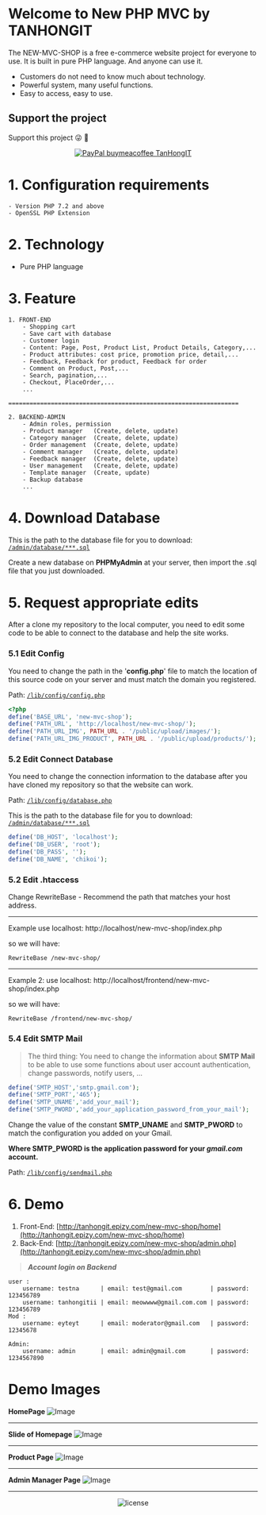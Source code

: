 # Welcome to New PHP MVC by TANHONGIT

The NEW-MVC-SHOP is a free e-commerce website project for everyone to use. It is built in pure PHP language. And anyone can use it.
- Customers do not need to know much about technology.
- Powerful system, many useful functions.
- Easy to access, easy to use.

## Support the project
Support this project :stuck_out_tongue_winking_eye: :pray:
<p align="center">
    <a href="https://www.paypal.me/tanhongit" target="_blank"><img src="https://img.shields.io/badge/Donate-PayPal-green.svg" data-origin="https://img.shields.io/badge/Donate-PayPal-green.svg" alt="PayPal buymeacoffee TanHongIT"></a>
</p>

# 1. Configuration requirements

    - Version PHP 7.2 and above
    - OpenSSL PHP Extension

# 2. Technology
- Pure PHP language

# 3. Feature

```
1. FRONT-END
    - Shopping cart
    - Save cart with database
    - Customer login
    - Content: Page, Post, Product List, Product Details, Category,...
    - Product attributes: cost price, promotion price, detail,...
    - Feedback, Feedback for product, Feedback for order
    - Comment on Product, Post,...
    - Search, pagination,...
    - Checkout, PlaceOrder,...
    ...

=================================================================

2. BACKEND-ADMIN
    - Admin roles, permission
    - Product manager   (Create, delete, update)
    - Category manager  (Create, delete, update)
    - Order management  (Create, delete, update)
    - Comment manager   (Create, delete, update)
    - Feedback manager  (Create, delete, update)
    - User management   (Create, delete, update)
    - Template manager  (Create, update)
    - Backup database 
    ...
```

# 4. Download Database

This is the path to the database file for you to download: [`/admin/database/***.sql`](https://github.com/TanHongIT/new-mvc-shop/tree/master/admin/database)

Create a new database on **PHPMyAdmin** at your server, then import the .sql file that you just downloaded.

# 5. Request appropriate edits

After a clone my repository to the local computer, you need to edit some code to be able to connect to the database and help the site works.

### 5.1 Edit Config

You need to change the path in the '**config.php**' file to match the location of this source code on your server and must match the domain you registered.

Path: [`/lib/config/config.php`](https://github.com/TanHongIT/new-mvc-shop/tree/master/lib/config)

```php
<?php
define('BASE_URL', 'new-mvc-shop');
define('PATH_URL', 'http://localhost/new-mvc-shop/');
define('PATH_URL_IMG', PATH_URL . '/public/upload/images/');
define('PATH_URL_IMG_PRODUCT', PATH_URL . '/public/upload/products/');
```
### 5.2 Edit Connect Database

You need to change the connection information to the database after you have cloned my repository so that the website can work.

Path: [`/lib/config/database.php`](https://github.com/TanHongIT/new-mvc-shop/tree/master/lib/config)

This is the path to the database file for you to download: [`/admin/database/***.sql`](https://github.com/TanHongIT/new-mvc-shop/tree/master/admin/database)

```php
define('DB_HOST', 'localhost');
define('DB_USER', 'root');
define('DB_PASS', '');
define('DB_NAME', 'chikoi');
```

### 5.2 Edit .htaccess

Change RewriteBase - Recommend the path that matches your host address.

-----------------------------------------------

Example use localhost:  http://localhost/new-mvc-shop/index.php

so we will have:
```
RewriteBase /new-mvc-shop/
```

------------------------------------------------

Example 2: use localhost:  http://localhost/frontend/new-mvc-shop/index.php

so we will have:
```
RewriteBase /frontend/new-mvc-shop/
```

### 5.4 Edit SMTP Mail

> The third thing: 
You need to change the information about **SMTP Mail** to be able to use some functions about user account authentication, change passwords, notify users, ...

```php
define('SMTP_HOST','smtp.gmail.com');
define('SMTP_PORT','465');
define('SMTP_UNAME','add_your_mail');
define('SMTP_PWORD','add_your_application_password_from_your_mail');
```

Change the value of the constant **SMTP_UNAME** and **SMTP_PWORD** to match the configuration you added on your Gmail.

**Where SMTP_PWORD is the application password for your _gmail.com_ account.**

Path: [`/lib/config/sendmail.php`](https://github.com/TanHongIT/new-mvc-shop/tree/master/lib/config)

# 6. Demo

1. Front-End: [http://tanhongit.epizy.com/new-mvc-shop/home](http://tanhongit.epizy.com/new-mvc-shop/home)
2. Back-End: [http://tanhongit.epizy.com/new-mvc-shop/admin.php](http://tanhongit.epizy.com/new-mvc-shop/admin.php)

> **_Account login on Backend_**

```
user :
    username: testna      | email: test@gmail.com        | password: 123456789
    username: tanhongitii | email: meowwww@gmail.com.com | password: 123456789
Mod :
    username: eyteyt      | email: moderator@gmail.com   | password: 12345678

Admin:
    username: admin       | email: admin@gmail.com       | password: 1234567890
```
# Demo Images

**HomePage**
![Image](https://imgur.com/rncleZ0.png)

---------------------------------------------------------------------------------

**Slide of Homepage**
![Image](https://imgur.com/uI1Umba.png)

---------------------------------------------------------------------------------

**Product Page**
![Image](https://imgur.com/ExdAptJ.png)

---------------------------------------------------------------------------------

**Admin Manager Page**
![Image](https://imgur.com/xOpAmb4.png)

---------------------------------------------------------------------------------

<p align="center">
     <img src="https://img.shields.io/packagist/l/doctrine/orm.svg" data-origin="https://img.shields.io/packagist/l/doctrine/orm.svg" alt="license">
</p>
